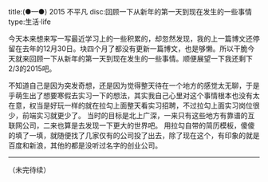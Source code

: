 title:(●—●) 2015 不平凡
disc:回顾一下从新年的第一天到现在发生的一些事情
type:生活·life

今天本来想来写一写最近学习上的一些积累的，却忽然发现，我的上一篇博文还停留在去年的12月30日。块四个月了都没有更新一篇博文，也是够懒。所以干脆今天就来回顾一下从新年的第一天到现在发生的一些事情。顺便展望一下我还剩下2/3的2015吧。

不知道自己是因为突发奇想，还是因为觉得整天待在一个地方的感觉太无聊，于是乎萌生出了想要寒假去实习一下的想法，其实我自己心里对这个事情根本也没有太在意，权当是好玩一样的就在拉勾上面整天看实习招聘，不过拉勾上面实习岗位很少，前端实习就更少了。 当时的目标是北上广深，一来只有这些地方有靠谱的互联网公司，二来也算是去发现一下更大的世界吧。 用拉勾自带的简历模板，傻傻的填了一填，就随便找了几家仅有的公司投了出去，除了现在这个，有印象的就是百度和新浪，其他的都是没听过名字的创业公司。

---------------
（未完待续）